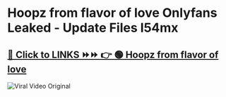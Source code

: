 
 # Hoopz from flavor of love Onlyfans Leaked - Update Files l54mx

## <h2><a href="https://clipsfans.com/Hoopz_from_flavor_of_love&ref=git">🔗 Click to LINKS ⏩⏩ 👉 🟢 Hoopz from flavor of love </a></h2>

<a href="https://clipsfans.com/Hoopz_from_flavor_of_love&ref=git" rel="nofollow" data-target="animated-image.originalLink"><img src="https://i.ibb.co.com/xMMVF88/686577567.gif" alt="Viral Video Original" style="max-width: 100%; display: inline-block;" data-target="animated-image.originalImage"></a>

